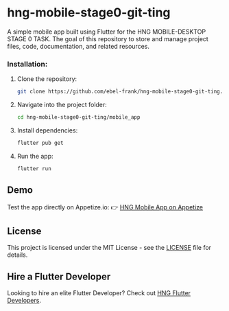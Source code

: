 # hng-mobile-stage0-git-ting

A simple mobile app built using Flutter for the HNG MOBILE-DESKTOP STAGE 0 TASK. The goal of this repository to store and manage project files, code, documentation, and related resources. 

### Installation:
1. Clone the repository:
   ```sh
   git clone https://github.com/ebel-frank/hng-mobile-stage0-git-ting.git
2. Navigate into the project folder:
   ```sh
   cd hng-mobile-stage0-git-ting/mobile_app
3. Install dependencies:
   ```sh
   flutter pub get
4. Run the app:
   ```sh
   flutter run


## Demo
Test the app directly on Appetize.io:
👉 [HNG Mobile App on Appetize](https://appetize.io/app/)

## License

This project is licensed under the MIT License - see the [LICENSE](./LICENSE) file for details.

## Hire a Flutter Developer
Looking to hire an elite Flutter Developer? Check out [HNG Flutter Developers](http://hng.tech/hire/flutter-developers).

